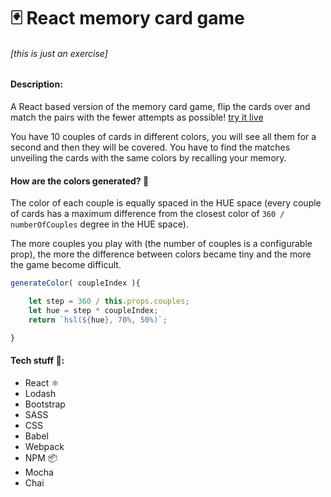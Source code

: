 # 🃏 React memory card game

###### \[this is just an exercise\]

#### Description:
 A React based version of the memory card game, flip the cards over and match the pairs with the fewer attempts as possible! [try it live](http://francescorizzi.info/experiments/react-memory-card-game)

 You have 10 couples of cards in different colors, you will see all them for a second and then they will be covered. You have to find the matches unveiling the cards with the same colors by recalling your memory.

#### How are the colors generated? 🎨
The color of each couple is equally spaced in the HUE space (every couple of cards has a maximum difference from the closest color of `360 / numberOfCouples` degree in the HUE space).

The more couples you play with (the number of couples is a configurable prop), the more the difference between colors became tiny and the more the game become difficult.

```javascript
generateColor( coupleIndex ){

    let step = 360 / this.props.couples;
    let hue = step * coupleIndex;
    return `hsl(${hue}, 70%, 50%)`;

}
```


#### Tech stuff 👾:
- React ⚛️
- Lodash
- Bootstrap
- SASS
- CSS
- Babel
- Webpack
- NPM 📦
- Mocha
- Chai